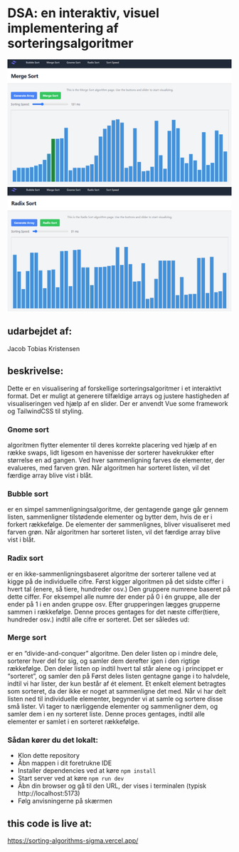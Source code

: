 # DSA: en interaktiv, visuel implementering af sorteringsalgoritmer
![placeholder, insert correct screenshot](ss1.png)
![placeholder, insert correct screenshot](ss2.png)

## udarbejdet af:
Jacob Tobias Kristensen

## beskrivelse:
Dette er en visualisering af forskellige sorteringsalgoritmer i et interaktivt format. Det er muligt at generere tilfældige arrays og justere hastigheden af visualiseringen ved hjælp af en slider. Der er anvendt Vue some framework og TailwindCSS til styling.

### Gnome sort 
algoritmen flytter elementer til deres korrekte placering ved hjælp af en række swaps, lidt ligesom en havenisse der sorterer havekrukker efter størrelse en ad gangen. 
Ved hver sammenligning farves de elementer, der evalueres, med farven grøn. Når algoritmen har sorteret listen, vil det færdige array blive vist i blåt.

### Bubble sort
er en simpel sammenligningsalgoritme, der gentagende gange går gennem listen, sammenligner tilstødende elementer og bytter dem, hvis de er i forkert rækkefølge.
De elementer der sammenlignes, bliver visualiseret med farven grøn. Når algoritmen har sorteret listen, vil det færdige array blive vist i blåt.

### Radix sort
er en ikke-sammenligningsbaseret algoritme der sorterer tallene ved at kigge på de individuelle cifre. Først kigger algoritmen på det sidste ciffer i hvert tal (enere, så tiere, hundreder osv.) Den gruppere numrene baseret på dette ciffer. For eksempel alle numre der ender på 0 i én gruppe, alle der ender på 1 i en anden gruppe osv.
Efter grupperingen lægges grupperne sammen i rækkefølge. 
Denne proces gentages for det næste ciffer(tiere, hundreder osv.) indtil alle cifre er sorteret. Det ser således ud:

### Merge sort
er en “divide-and-conquer” algoritme. Den deler listen op i mindre dele, sorterer hver del for sig, og samler dem derefter igen i den rigtige rækkefølge.
Den deler listen op indtil hvert tal står alene og i princippet er “sorteret”, og samler den på
Først deles listen gentagne gange i to halvdele, indtil vi har lister, der kun består af ét element. Et enkelt element betragtes som sorteret, da der ikke er noget at sammenligne det med. Når vi har delt listen ned til individuelle elementer, begynder vi at samle og sortere disse små lister. Vi tager to nærliggende elementer og sammenligner dem, og samler dem i en ny sorteret liste. Denne proces gentages, indtil alle elementer er samlet i en sorteret rækkefølge.


### Sådan kører du det lokalt:

- Klon dette repository
- Åbn mappen i dit foretrukne IDE
- Installer dependencies ved at køre `npm install`
- Start server ved at køre `npm run dev`
- Åbn din browser og gå til den URL, der vises i terminalen (typisk http://localhost:5173)
- Følg anvisningerne på skærmen



## this code is live at:
https://sorting-algorithms-sigma.vercel.app/
